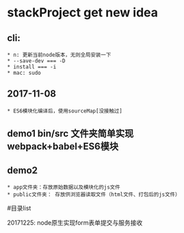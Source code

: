# stackProject get new idea

## cli:
    * n: 更新当前node版本，无则全局安装一下
    * --save-dev === -D
    * install === -i
    * mac: sudo 


## 2017-11-08
    * ES6模块化编译后，使用sourceMap[没接触过]


## demo1 bin/src 文件夹简单实现webpack+babel+ES6模块

## demo2 
    * app文件夹：存放原始数据以及模块化的js文件
    * public文件夹： 存放供浏览器读取文件（html文件、打包后的js文件）



#目录list

20171225: 
  node原生实现form表单提交与服务接收